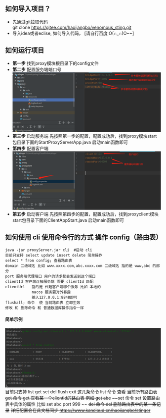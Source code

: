 
##  如何导入项目？
* 先通过git拉取代码  
git clone https://gitee.com/haojiangbo/venomous_sting.git 
* 导入idea或者eclise, 如何导入代码， [请自行百度 O(∩_∩)O~~]
## 如何运行项目


* **第一步** 找到proxy模块根目录下的config文件
* **第二步** 配置服务端端口号
![](images/508c479ec1463fb999635899bc27209.png)
* **第三步** 启动服务端
先按照第一步的配置，配置成功后，找到proxy模块start包目录下面的StartProxyServerApp.java 启动main函数即可
* **第四步** 配置客户端
![](images/0be0000f922d48e7f79f23aec35ba82.png)
* **第五步** 启动客户端
先按照第四步的配置，配置成功后，找到proxyclient模块start包目录下面的ClientAppStart.java 启动main函数即可

## 如何使用 cli  使用命令行的方式 操作 config（路由表）
```
java -jar proxyServer.jar cli  #启动 cli
目前只支持 select update insert delete 简单操作
select * fron config; 查看路由表
domain 二级域名 比如 www.xxxx.com,abc.xxxx.com 二级域名 指的是 www,abc 的部分
port 服务端代理端口 用户的请求都会发送到这个端口
clientId 客户端连接服务端 需要 clientId 匹配
clientUrl   指的是 代理客户端哪个服务 比如 本地的 
            nacos 服务要对外暴露  
            输入127.0.0.1:8848即可
flushall; 命令  使 当前路由表 立即生效
修改 和 删除命令 和 普通数据库操作指令一样
```


#### 简单示例

![](images/6c486a7c5bd0fcb33c3ae9947fd813f.png)
~~目前只支持 list  get set del  flush exit 这几条命令~~
~~list 命令 查看 当前所有路由表~~
~~get 命令  get <clientId> 查看某一个clientId的路由表 例如   get abc~~
~~set 命令  set <clientId> <field> <value>  设置路由表中具体的属性 比如 set abc port  999 ~~
~~del 命令  del <clientId> 删除路由表中的某一条记录~~
~~详细配置会在此文档同步
https://www.kancloud.cn/haojiangbo/stinger~~
 